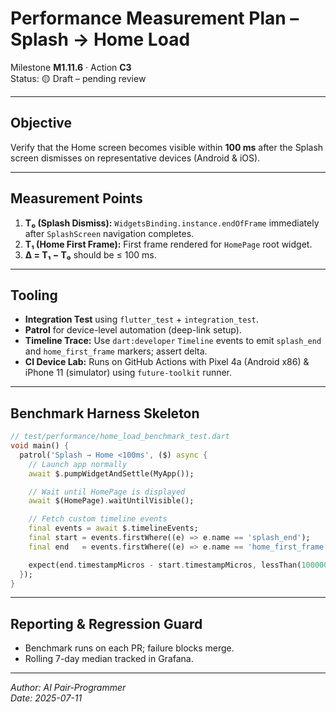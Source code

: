 # Performance Measurement Plan – Splash → Home Load

Milestone **M1.11.6** · Action **C3**\
Status: 🟡 Draft – pending review

---

## Objective

Verify that the Home screen becomes visible within **100 ms** after the Splash
screen dismisses on representative devices (Android & iOS).

---

## Measurement Points

1. **T₀ (Splash Dismiss):** `WidgetsBinding.instance.endOfFrame` immediately
   after `SplashScreen` navigation completes.
2. **T₁ (Home First Frame):** First frame rendered for `HomePage` root widget.
3. **Δ = T₁ − T₀** should be ≤ 100 ms.

---

## Tooling

- **Integration Test** using `flutter_test` + `integration_test`.
- **Patrol** for device-level automation (deep-link setup).
- **Timeline Trace:** Use `dart:developer` `Timeline` events to emit
  `splash_end` and `home_first_frame` markers; assert delta.
- **CI Device Lab:** Runs on GitHub Actions with Pixel 4a (Android x86) & iPhone
  11 (simulator) using `future-toolkit` runner.

---

## Benchmark Harness Skeleton

```dart
// test/performance/home_load_benchmark_test.dart
void main() {
  patrol('Splash → Home <100ms', ($) async {
    // Launch app normally
    await $.pumpWidgetAndSettle(MyApp());

    // Wait until HomePage is displayed
    await $(HomePage).waitUntilVisible();

    // Fetch custom timeline events
    final events = await $.timelineEvents;
    final start = events.firstWhere((e) => e.name == 'splash_end');
    final end   = events.firstWhere((e) => e.name == 'home_first_frame');

    expect(end.timestampMicros - start.timestampMicros, lessThan(100000));
  });
}
```

---

## Reporting & Regression Guard

- Benchmark runs on each PR; failure blocks merge.
- Rolling 7-day median tracked in Grafana.

---

_Author: AI Pair-Programmer\
Date: 2025-07-11_
